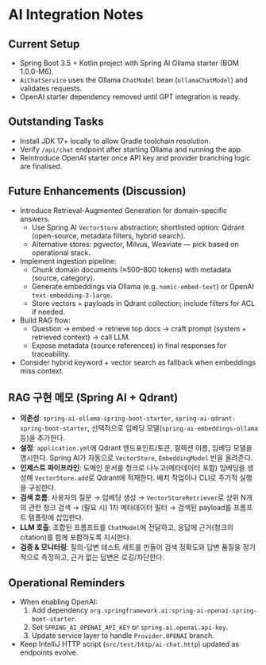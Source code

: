 # AI Integration Notes

## Current Setup
- Spring Boot 3.5 + Kotlin project with Spring AI Ollama starter (BOM 1.0.0-M6).
- `AiChatService` uses the Ollama `ChatModel` bean (`ollamaChatModel`) and validates requests.
- OpenAI starter dependency removed until GPT integration is ready.

## Outstanding Tasks
- Install JDK 17+ locally to allow Gradle toolchain resolution.
- Verify `/api/chat` endpoint after starting Ollama and running the app.
- Reintroduce OpenAI starter once API key and provider branching logic are finalised.

## Future Enhancements (Discussion)
- Introduce Retrieval-Augmented Generation for domain-specific answers.
  - Use Spring AI `VectorStore` abstraction; shortlisted option: Qdrant (open-source, metadata filters, hybrid search).
  - Alternative stores: pgvector, Milvus, Weaviate — pick based on operational stack.
- Implement ingestion pipeline:
  - Chunk domain documents (≈500–800 tokens) with metadata (source, category).
  - Generate embeddings via Ollama (e.g. `nomic-embed-text`) or OpenAI `text-embedding-3-large`.
  - Store vectors + payloads in Qdrant collection; include filters for ACL if needed.
- Build RAG flow:
  - Question → embed → retrieve top docs → craft prompt (system + retrieved context) → call LLM.
  - Expose metadata (source references) in final responses for traceability.
- Consider hybrid keyword + vector search as fallback when embeddings miss context.

## RAG 구현 메모 (Spring AI + Qdrant)
- **의존성**: `spring-ai-ollama-spring-boot-starter`, `spring-ai-qdrant-spring-boot-starter`, 선택적으로 임베딩 모델(`spring-ai-embeddings-ollama` 등)을 추가한다.
- **설정**: `application.yml`에 Qdrant 엔드포인트/토큰, 컬렉션 이름, 임베딩 모델을 명시한다. Spring AI가 자동으로 `VectorStore`, `EmbeddingModel` 빈을 올려준다.
- **인제스트 파이프라인**: 도메인 문서를 청크로 나누고(메타데이터 포함) 임베딩을 생성해 `VectorStore.add`로 Qdrant에 적재한다. 배치 작업이나 CLI로 주기적 실행을 구성한다.
- **검색 흐름**: 사용자의 질문 → 임베딩 생성 → `VectorStoreRetriever`로 상위 N개의 관련 청크 검색 → (필요 시) 1차 메타데이터 필터 → 검색된 payload를 프롬프트 템플릿에 삽입한다.
- **LLM 호출**: 조합된 프롬프트를 `ChatModel`에 전달하고, 응답에 근거(청크의 citation)를 함께 포함하도록 지시한다.
- **검증 & 모니터링**: 질의-답변 테스트 세트를 만들어 검색 정확도와 답변 품질을 정기적으로 측정하고, 근거 없는 답변은 로깅/차단한다.

## Operational Reminders
- When enabling OpenAI:
  1. Add dependency `org.springframework.ai:spring-ai-openai-spring-boot-starter`.
  2. Set `SPRING_AI_OPENAI_API_KEY` or `spring.ai.openai.api-key`.
  3. Update service layer to handle `Provider.OPENAI` branch.
- Keep IntelliJ HTTP script (`src/test/http/ai-chat.http`) updated as endpoints evolve.

